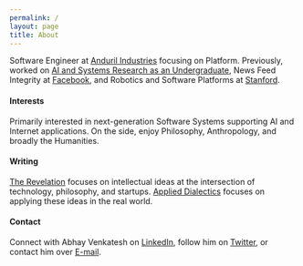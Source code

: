 ```yaml
---
permalink: /
layout: page
title: About
---
```


Software Engineer at [Anduril Industries](https://anduril.com/) focusing on Platform.
Previously, worked on [AI and Systems Research as an Undergraduate](https://scholar.google.com/citations?user=Inp7zBgAAAAJ&hl=en),
News Feed Integrity at [Facebook](https://engineering.fb.com/), and Robotics and Software Platforms at [Stanford](https://www.stanford.edu/).

#### Interests

Primarily interested in next-generation Software Systems supporting AI and Internet applications. On the side, enjoy
Philosophy, Anthropology, and broadly the Humanities.

#### Writing

[The Revelation](https://abhayvenkatesh.substack.com/) focuses on intellectual ideas at the intersection of technology,
philosophy, and startups. [Applied Dialectics](https://applieddialectics.substack.com/) focuses on applying these ideas in the real world.

#### Contact

Connect with Abhay Venkatesh on [LinkedIn](https://www.linkedin.com/in/abhayvenkatesh/), follow him on [Twitter](https://twitter.com/AbhayVenkatesh1),
or contact him over [E-mail](mailto:abhay.venkatesh@gmail.com).